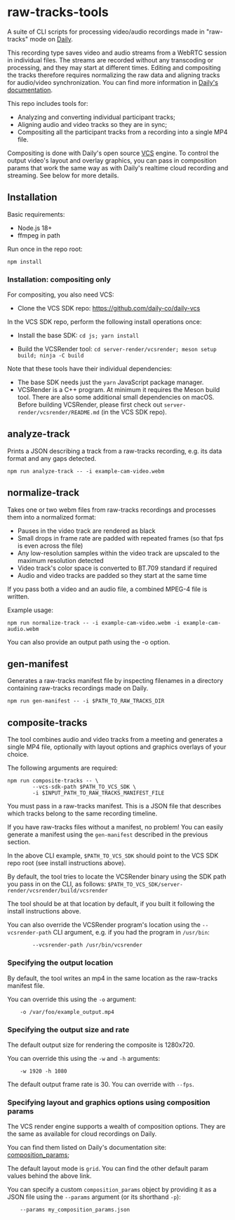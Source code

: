 # raw-tracks-tools

A suite of CLI scripts for processing video/audio recordings made in "raw-tracks" mode on [Daily](https://daily.co).

This recording type saves video and audio streams from a WebRTC session in individual files. The streams are recorded without any transcoding or processing, and they may start at different times. Editing and compositing the tracks therefore requires normalizing the raw data and aligning tracks for audio/video synchronization. You can find more information in [Daily's documentation](https://docs.daily.co/guides/products/live-streaming-recording/recording-calls-with-the-daily-api#raw-tracks).

This repo includes tools for:

- Analyzing and converting individual participant tracks;
- Aligning audio and video tracks so they are in sync;
- Compositing all the participant tracks from a recording into a single MP4 file.

Compositing is done with Daily's open source [VCS](https://github.com/daily-co/daily-vcs) engine.
To control the output video's layout and overlay graphics, you can pass in composition params that work
the same way as with Daily's realtime cloud recording and streaming. See below for more details.

## Installation

Basic requirements:

- Node.js 18+
- ffmpeg in path

Run once in the repo root:

`npm install`

### Installation: compositing only

For compositing, you also need VCS:

- Clone the VCS SDK repo: https://github.com/daily-co/daily-vcs

In the VCS SDK repo, perform the following install operations once:

- Install the base SDK:
  `cd js; yarn install`

- Build the VCSRender tool:
  `cd server-render/vcsrender; meson setup build; ninja -C build`

Note that these tools have their individual dependencies:

- The base SDK needs just the `yarn` JavaScript package manager.
- VCSRender is a C++ program. At minimum it requires the Meson build tool.
  There are also some additional small dependencies on macOS.
  Before building VCSRender, please first check out `server-render/vcsrender/README.md` (in the VCS SDK repo).

## analyze-track

Prints a JSON describing a track from a raw-tracks recording, e.g. its data format and any gaps detected.

```
npm run analyze-track -- -i example-cam-video.webm
```

## normalize-track

Takes one or two webm files from raw-tracks recordings and processes them into a normalized format:

- Pauses in the video track are rendered as black
- Small drops in frame rate are padded with repeated frames (so that fps is even across the file)
- Any low-resolution samples within the video track are upscaled to the maximum resolution detected
- Video track's color space is converted to BT.709 standard if required
- Audio and video tracks are padded so they start at the same time

If you pass both a video and an audio file, a combined MPEG-4 file is written.

Example usage:

```
npm run normalize-track -- -i example-cam-video.webm -i example-cam-audio.webm
```

You can also provide an output path using the -o option.

## gen-manifest

Generates a raw-tracks manifest file by inspecting filenames in a directory containing raw-tracks recordings made on Daily.

```
npm run gen-manifest -- -i $PATH_TO_RAW_TRACKS_DIR
```

## composite-tracks

The tool combines audio and video tracks from a meeting and generates a single MP4 file,
optionally with layout options and graphics overlays of your choice.

The following arguments are required:

```
npm run composite-tracks -- \
        --vcs-sdk-path $PATH_TO_VCS_SDK \
        -i $INPUT_PATH_TO_RAW_TRACKS_MANIFEST_FILE
```

You must pass in a raw-tracks manifest. This is a JSON file that describes which tracks belong to the same recording timeline.

If you have raw-tracks files without a manifest, no problem! You can easily generate a manifest using the `gen-manifest` described in the previous section.

In the above CLI example, `$PATH_TO_VCS_SDK` should point to the VCS SDK repo root (see install instructions above).

By default, the tool tries to locate the VCSRender binary using the SDK path you pass in on the CLI, as follows:
`$PATH_TO_VCS_SDK/server-render/vcsrender/build/vcsrender`

The tool should be at that location by default, if you built it following the install instructions above.

You can also override the VCSRender program's location using the `--vcsrender-path` CLI argument, e.g. if you had the
program in `/usr/bin`:

```
        --vcsrender-path /usr/bin/vcsrender
```

### Specifying the output location

By default, the tool writes an mp4 in the same location as the raw-tracks manifest file.

You can override this using the `-o` argument:

```
    -o /var/foo/example_output.mp4
```

### Specifying the output size and rate

The default output size for rendering the composite is 1280x720.

You can override this using the `-w` and `-h` arguments:

```
    -w 1920 -h 1080
```

The default output frame rate is 30. You can override with `--fps`.

### Specifying layout and graphics options using composition params

The VCS render engine supports a wealth of composition options. They are the same as available for cloud recordings on Daily.

You can find them listed on Daily's documentation site: [composition_params](https://docs.daily.co/reference/rest-api/rooms/recordings/start#composition-params);

The default layout mode is `grid`. You can find the other default param values behind the above link.

You can specify a custom `composition_params` object by providing it as a JSON file using the `--params` argument (or its shorthand `-p`):

```
    --params my_composition_params.json
```
